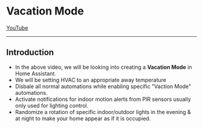 # Vacation Mode
[YouTube]()

___

## Introduction
- In the above video, we will be looking into creating a **Vacation Mode** in Home Assistant.
- We will be setting HVAC to an appropriate away temperature
- Disbale all normal automations while enabling specific "Vaction Mode" automations. 
- Activate notifications for indoor motion alerts from PIR sensors usually only used for lighting control.
- Randomize a rotation of specific indoor/outdoor lights in the evening & at night to make your home appear as if it is occupied. 